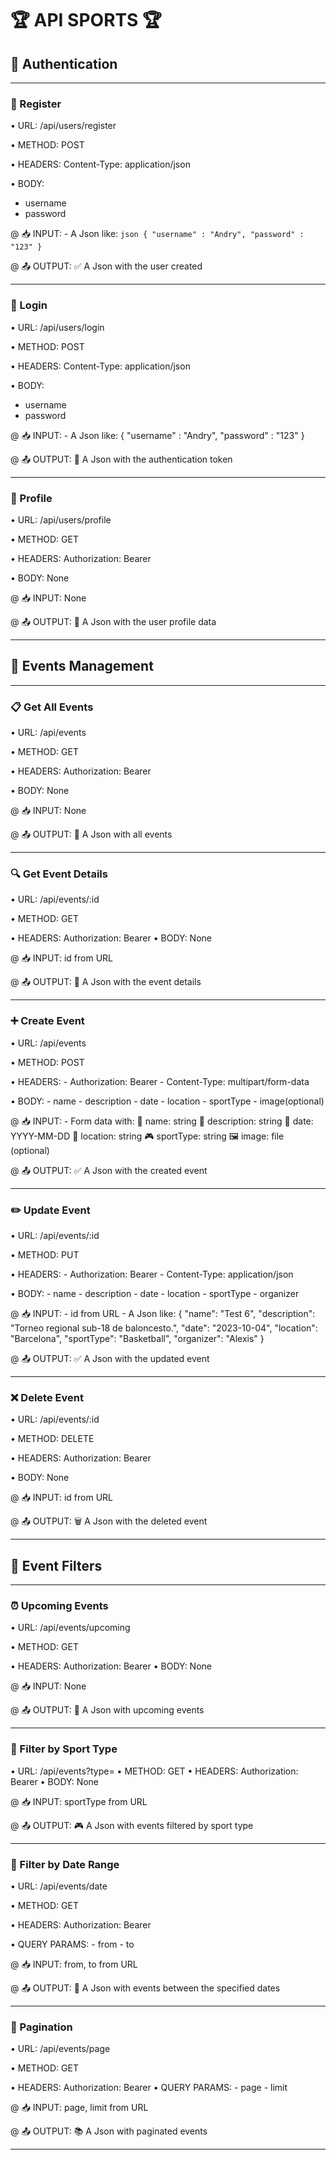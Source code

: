 # 🏆 API SPORTS 🏆

## 🔐 Authentication
---------------------------------------

### 📝 Register

• URL: /api/users/register

• METHOD: POST 

• HEADERS: Content-Type: application/json

• BODY: 
  - username
  - password

@ 📥 INPUT:
    - A Json like:
    ```json
    {
        "username" : "Andry",
        "password" : "123"
    }
    ```

@ 📤 OUTPUT:
    ✅ A Json with the user created

---------------------------------------

### 🔑 Login  

• URL: /api/users/login

• METHOD: POST 

• HEADERS: Content-Type: application/json

• BODY: 
  - username
  - password

@ 📥 INPUT:
    - A Json like:
        {
            "username" : "Andry",
            "password" : "123"
        }

@ 📤 OUTPUT:
    🎫 A Json with the authentication token

---------------------------------------

### 👤 Profile

• URL: /api/users/profile

• METHOD: GET 

• HEADERS: Authorization: Bearer <token>

• BODY: None

@ 📥 INPUT: None

@ 📤 OUTPUT:
    👥 A Json with the user profile data

---------------------------------------

## 🎯 Events Management
---------------------------------------

### 📋 Get All Events

• URL: /api/events

• METHOD: GET

• HEADERS: Authorization: Bearer <token>

• BODY: None

@ 📥 INPUT: None

@ 📤 OUTPUT:
    📑 A Json with all events

---------------------------------------

### 🔍 Get Event Details

• URL: /api/events/:id

• METHOD: GET

• HEADERS: Authorization: Bearer <token>
• BODY: None

@ 📥 INPUT: id from URL

@ 📤 OUTPUT:
    📄 A Json with the event details

---------------------------------------

### ➕ Create Event

• URL: /api/events

• METHOD: POST

• HEADERS: 
    - Authorization: Bearer <token>
    - Content-Type: multipart/form-data

• BODY:
    - name
    - description
    - date
    - location
    - sportType
    - image(optional)

@ 📥 INPUT:
    - Form data with:
        📝 name: string
        📝 description: string
        📅 date: YYYY-MM-DD
        📍 location: string
        🎮 sportType: string
        🖼️ image: file (optional)

@ 📤 OUTPUT:
    ✅ A Json with the created event

---------------------------------------

### ✏️ Update Event

• URL: /api/events/:id

• METHOD: PUT

• HEADERS: 
    - Authorization: Bearer <token>
    - Content-Type: application/json

• BODY:
    - name
    - description
    - date
    - location
    - sportType
    - organizer

@ 📥 INPUT:
    - id from URL
    - A Json like:
        {
            "name": "Test 6",
            "description": "Torneo regional sub-18 de baloncesto.",
            "date": "2023-10-04",
            "location": "Barcelona", 
            "sportType": "Basketball",
            "organizer": "Alexis"
        }

@ 📤 OUTPUT:
    ✅ A Json with the updated event

---------------------------------------

### ❌ Delete Event
    
• URL: /api/events/:id

• METHOD: DELETE

• HEADERS: Authorization: Bearer <token>

• BODY: None

@ 📥 INPUT: id from URL

@ 📤 OUTPUT:
    🗑️ A Json with the deleted event

---------------------------------------

## 📅 Event Filters
---------------------------------------

### ⏰ Upcoming Events

• URL: /api/events/upcoming

• METHOD: GET

• HEADERS: Authorization: Bearer <token>
• BODY: None

@ 📥 INPUT: None

@ 📤 OUTPUT:
    📆 A Json with upcoming events

---------------------------------------

### 🎯 Filter by Sport Type
• URL: /api/events?type=<sportType>
• METHOD: GET
• HEADERS: Authorization: Bearer <token>
• BODY: None

@ 📥 INPUT: sportType from URL

@ 📤 OUTPUT:
    🎮 A Json with events filtered by sport type

---------------------------------------

### 📅 Filter by Date Range

• URL: /api/events/date

• METHOD: GET

• HEADERS: Authorization: Bearer <token>

• QUERY PARAMS:
    - from
    - to

@ 📥 INPUT: from, to from URL

@ 📤 OUTPUT:
    📆 A Json with events between the specified dates

---------------------------------------

### 📑 Pagination

• URL: /api/events/page

• METHOD: GET

• HEADERS: Authorization: Bearer <token>
• QUERY PARAMS:
    - page
    - limit

@ 📥 INPUT: page, limit from URL

@ 📤 OUTPUT:
    📚 A Json with paginated events

---------------------------------------
